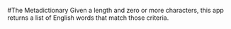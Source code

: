 #The Metadictionary
Given a length and zero or more characters, this app returns a list of English words that match those criteria.
